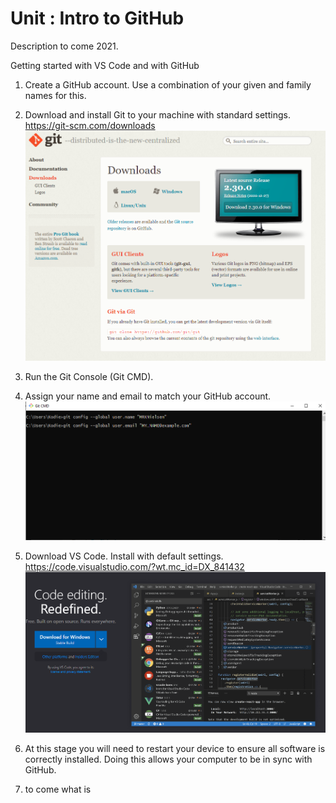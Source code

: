 # Unit : Intro to GitHub
Description to come 2021.

Getting started with VS Code and with GitHub
1.	Create a GitHub account. Use a combination of your given and family names for this.

2.	Download and install Git to your machine with standard settings.  https://git-scm.com/downloads 
![](/resources/images/GITInstall.png)
3.	Run the Git Console (Git CMD).

4.	Assign your name and email to match your GitHub account.
![](/resources/images/GITSettings.png)

5.	Download VS Code. Install with default settings.  https://code.visualstudio.com/?wt.mc_id=DX_841432 
![](/resources/images/VSCodeInstall.png)

6.  At this stage you will need to restart your device to ensure all software is correctly installed. Doing this allows your computer to be in sync with GitHub.

7.  to come what is
